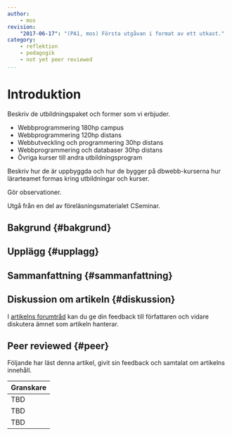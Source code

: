 ```yaml
---
author:
    - mos
revision:
    "2017-06-17": "(PA1, mos) Första utgåvan i format av ett utkast."
category:
    - reflektion
    - pedagogik
    - not yet peer reviewed
...
```

Introduktion
===================================

Beskriv de utbildningspaket och former som vi erbjuder.

* Webbprogrammering 180hp campus
* Webbprogrammering 120hp distans
* Webbutveckling och programmering 30hp distans
* Webbprogrammering och databaser 30hp distans
* Övriga kurser till andra utbildningsprogram

Beskriv hur de är uppbyggda och hur de bygger på dbwebb-kurserna hur lärarteamet formas kring utbildningar och kurser.

Gör observationer.

Utgå från en del av föreläsningsmaterialet CSeminar.


<!--more-->


Bakgrund {#bakgrund}
-----------------------



Upplägg {#upplagg}
-----------------------



Sammanfattning {#sammanfattning}
-----------------------



Diskussion om artikeln {#diskussion}
-----------------------

I [artikelns forumtråd](t/XXX) kan du ge din feedback till författaren och vidare diskutera ämnet som artikeln hanterar.



Peer reviewed {#peer}
-----------------------
Följande har läst denna artikel, givit sin feedback och samtalat om artikelns innehåll.

| Granskare |
|-----------|
|TBD |
|TBD |
|TBD |
